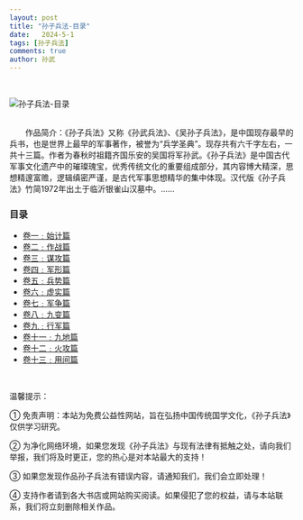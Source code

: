 ```yaml
---
layout: post
title: "孙子兵法-目录"
date:   2024-5-1
tags: [孙子兵法]
comments: true
author: 孙武
---
```


<!-- more -->
<br>

![孙子兵法-目录](https://bo88888.github.io/images/sunzibingfa.webp)

<br>
&emsp;&emsp;作品简介：《孙子兵法》又称《孙武兵法》、《吴孙子兵法》，是中国现存最早的兵书，也是世界上最早的军事著作，被誉为“兵学圣典”。现存共有六千字左右，一共十三篇。作者为春秋时祖籍齐国乐安的吴国将军孙武。《孙子兵法》是中国古代军事文化遗产中的璀璨瑰宝，优秀传统文化的重要组成部分，其内容博大精深，思想精邃富赡，逻辑缜密严谨，是古代军事思想精华的集中体现。汉代版《孙子兵法》竹简1972年出土于临沂银雀山汉墓中。……
<br>

### 目录
<ul>
<li> <a href="https://bo88888.github.io/sunzibingfa-juanyi">卷一﹕始计篇</a> </li>
<li> <a href="https://www.zhihu.com/people/AJLoveChina">卷二﹕作战篇</a> </li>
<li> <a href="https://www.zhihu.com/people/AJLoveChina">卷三﹕谋攻篇</a> </li>
<li> <a href="https://www.zhihu.com/people/AJLoveChina">卷四﹕军形篇</a> </li>
<li> <a href="https://www.zhihu.com/people/AJLoveChina">卷五﹕兵势篇</a> </li>
<li> <a href="https://www.zhihu.com/people/AJLoveChina">卷六﹕虚实篇</a> </li>
<li> <a href="https://www.zhihu.com/people/AJLoveChina">卷七﹕军争篇</a> </li>
<li> <a href="https://www.zhihu.com/people/AJLoveChina">卷八﹕九变篇</a> </li>
<li> <a href="https://www.zhihu.com/people/AJLoveChina">卷九﹕行军篇</a> </li>
<li> <a href="https://www.zhihu.com/people/AJLoveChina">卷十一﹕九地篇</a> </li>
<li> <a href="https://www.zhihu.com/people/AJLoveChina">卷十二﹕火攻篇</a> </li>
<li> <a href="https://www.zhihu.com/people/AJLoveChina">卷十三﹕用间篇</a> </li>
</ul>
<br>
<P>温馨提示：</P>
<P>① 免责声明：本站为免费公益性网站，旨在弘扬中国传统国学文化，《孙子兵法》仅供学习研究。</P>
<P>② 为净化网络环境，如果您发现《孙子兵法》与现有法律有抵触之处，请向我们举报，我们将及时更正，您的热心是对本站最大的支持！</P>
<P>③ 如果您发现作品孙子兵法有错误内容，请通知我们，我们会立即处理！</P>
<P>④ 支持作者请到各大书店或网站购买阅读。如果侵犯了您的权益，请与本站联系，我们将立刻删除相关作品。</P>
